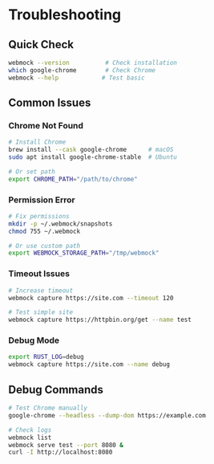 # Troubleshooting

## Quick Check
```bash
webmock --version          # Check installation
which google-chrome        # Check Chrome
webmock --help            # Test basic
```

## Common Issues

### Chrome Not Found
```bash
# Install Chrome
brew install --cask google-chrome      # macOS
sudo apt install google-chrome-stable  # Ubuntu

# Or set path
export CHROME_PATH="/path/to/chrome"
```

### Permission Error
```bash
# Fix permissions
mkdir -p ~/.webmock/snapshots
chmod 755 ~/.webmock

# Or use custom path
export WEBMOCK_STORAGE_PATH="/tmp/webmock"
```

### Timeout Issues
```bash
# Increase timeout
webmock capture https://site.com --timeout 120

# Test simple site
webmock capture https://httpbin.org/get --name test
```

### Debug Mode
```bash
export RUST_LOG=debug
webmock capture https://site.com --name debug
```

## Debug Commands
```bash
# Test Chrome manually
google-chrome --headless --dump-dom https://example.com

# Check logs
webmock list
webmock serve test --port 8080 &
curl -I http://localhost:8080
```